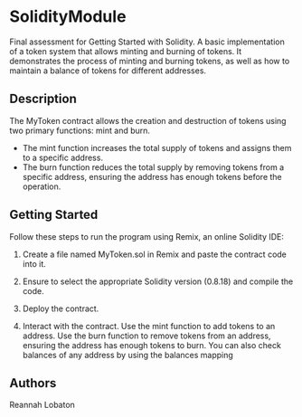 # SolidityModule
Final assessment for Getting Started with Solidity. A basic implementation of a token system that allows minting and burning of tokens.  It demonstrates the process of minting and burning tokens, as well as how to maintain a balance of tokens for different addresses. 


## Description

The MyToken contract allows the creation and destruction of tokens using two primary functions: mint and burn.
- The mint function increases the total supply of tokens and assigns them to a specific address.
- The burn function reduces the total supply by removing tokens from a specific address, ensuring the address has enough tokens before the operation.

## Getting Started

Follow these steps to run the program using Remix, an online Solidity IDE:

1. Create a file named MyToken.sol in Remix and paste the contract code into it.

2. Ensure to select the appropriate Solidity version (0.8.18) and compile the code.

3. Deploy the contract.
   
4. Interact with the contract. Use the mint function to add tokens to an address. Use the burn function to remove tokens from an address, ensuring the address has enough tokens to burn. 
    You can also check balances of any address by using the balances mapping

## Authors

Reannah Lobaton




